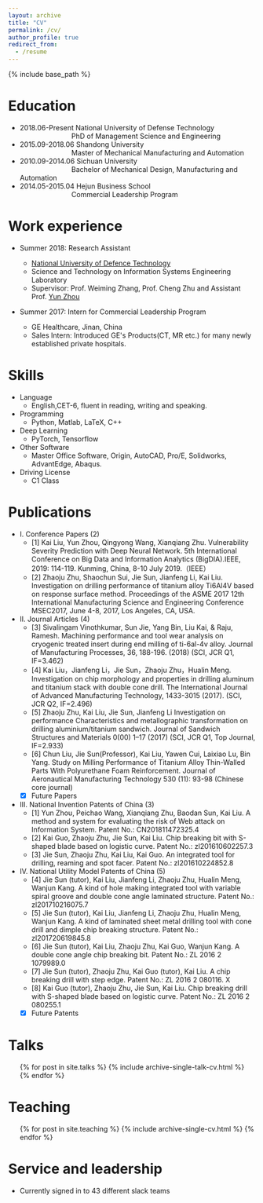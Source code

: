 ```yaml
---
layout: archive
title: "CV"
permalink: /cv/
author_profile: true
redirect_from:
  - /resume
---
```


{% include base_path %}

Education
======
* 2018.06-Present National University of Defense Technology
<br/>&emsp;&emsp;&emsp;&emsp;&emsp;&emsp;&emsp;&ensp;PhD of Management Science and Engineering
* 2015.09-2018.06 Shandong University
<br/>&emsp;&emsp;&emsp;&emsp;&emsp;&emsp;&emsp;&ensp;Master of Mechanical Manufacturing and Automation
* 2010.09-2014.06 Sichuan University
<br/>&emsp;&emsp;&emsp;&emsp;&emsp;&emsp;&emsp;&ensp;Bachelor of Mechanical Design, Manufacturing and Automation
* 2014.05-2015.04 Hejun Business School
<br/>&emsp;&emsp;&emsp;&emsp;&emsp;&emsp;&emsp;&ensp;Commercial Leadership Program

Work experience
======
* Summer 2018: Research Assistant
  * [National University of Defence Technology](https://english.nudt.edu.cn/)
  * Science and Technology on Information Systems Engineering Laboratory
  * Supervisor: Prof. Weiming Zhang, Prof. Cheng Zhu and Assistant Prof. [Yun Zhou](https://yzhou.github.io/#opennewwindow)

* Summer 2017: Intern for Commercial Leadership Program
  * GE Healthcare, Jinan, China
  * Sales Intern: Introduced GE's Products(CT, MR etc.) for many newly established private hospitals.
  
Skills
======
* Language
  * English,CET-6, fluent in reading, writing and speaking.
* Programming
  * Python, Matlab, LaTeX, C++
* Deep Learning
  * PyTorch, Tensorflow
* Other Software
  * Master Office Software, Origin, AutoCAD, Pro/E, Solidworks, AdvantEdge, Abaqus.
* Driving License
  * C1 Class
<!--  <ul>{% for post in site.publications %} -->
<!--    {% include archive-single-cv.html %} -->
<!--  {% endfor %}</ul> -->

Publications
======
* I. Conference Papers (2)
  * [1] Kai Liu, Yun Zhou, Qingyong Wang, Xianqiang Zhu. Vulnerability Severity Prediction with Deep Neural Network. 5th International Conference on Big Data and Information Analytics (BigDIA).IEEE, 2019: 114-119. Kunming, China, 8-10 July 2019.（IEEE）
  * [2] Zhaoju Zhu, Shaochun Sui, Jie Sun, Jianfeng Li, Kai Liu. Investigation on drilling performance of titanium alloy Ti6Al4V based on response surface method. Proceedings of the ASME 2017 12th International Manufacturing Science and Engineering Conference MSEC2017, June 4-8, 2017, Los Angeles, CA, USA.
* II. Journal Articles (4)
  * [3] Sivalingam Vinothkumar, Sun Jie, Yang Bin, Liu Kai, & Raju, Ramesh. Machining performance and tool wear analysis on cryogenic treated insert during end milling of ti-6al-4v alloy. Journal of Manufacturing Processes, 36, 188-196. (2018) (SCI, JCR Q1, IF=3.462)
  * [4] Kai Liu，Jianfeng Li，Jie Sun，Zhaoju Zhu，Hualin Meng. Investigation on chip morphology and properties in drilling aluminum and titanium stack with double cone drill. The International Journal of Advanced Manufacturing Technology, 1433-3015 (2017). (SCI, JCR Q2, IF=2.496)
  * [5] Zhaoju Zhu, Kai Liu, Jie Sun, Jianfeng Li Investigation on performance Characteristics and metallographic transformation on drilling aluminium/titanium sandwich. Journal of Sandwich Structures and Materials 0(00) 1–17 (2017) (SCI, JCR Q1, Top Journal, IF=2.933)
  * [6] Chun Liu, Jie Sun(Professor), Kai Liu, Yawen Cui, Laixiao Lu, Bin Yang. Study on Milling Performance of Titanium Alloy Thin-Walled Parts With Polyurethane Foam Reinforcement. Journal of Aeronautical Manufacturing Technology 530 (11): 93-98 (Chinese core journal)
  * [X] Future Papers
* III. National Invention Patents of China (3)
  * [1] Yun Zhou, Peichao Wang, Xianqiang Zhu, Baodan Sun, Kai Liu. A method and system for evaluating the risk of Web attack on Information System. Patent No.: CN201811472325.4
  * [2] Kai Guo, Zhaoju Zhu, Jie Sun, Kai Liu. Chip breaking bit with S-shaped blade based on logistic curve. Patent No.: zl201610602257.3
  * [3] Jie Sun, Zhaoju Zhu, Kai Liu, Kai Guo. An integrated tool for drilling, reaming and spot facer. Patent No.: zl201610224852.8
* IV. National Utility Model Patents of China (5)
  * [4] Jie Sun (tutor), Kai Liu, Jianfeng Li, Zhaoju Zhu, Hualin Meng, Wanjun Kang. A kind of hole making integrated tool with variable spiral groove and double cone angle laminated structure. Patent No.: zl201710216075.7
  * [5] Jie Sun (tutor), Kai Liu, Jianfeng Li, Zhaoju Zhu, Hualin Meng, Wanjun Kang. A kind of laminated sheet metal drilling tool with cone drill and dimple chip breaking structure. Patent No.: zl201720619845.8
  * [6] Jie Sun (tutor), Kai Liu, Zhaoju Zhu, Kai Guo, Wanjun Kang. A double cone angle chip breaking bit. Patent No.: ZL 2016 2 1079989.0
  * [7] Jie Sun (tutor), Zhaoju Zhu, Kai Guo (tutor), Kai Liu. A chip breaking drill with step edge. Patent No.: ZL 2016 2 080116. X
  * [8] Kai Guo (tutor), Zhaoju Zhu, Jie Sun, Kai Liu. Chip breaking drill with S-shaped blade based on logistic curve. Patent No.: ZL 2016 2 080255.1
  * [X] Future Patents

Talks
======
  <ul>{% for post in site.talks %}
    {% include archive-single-talk-cv.html %}
  {% endfor %}</ul>
  
Teaching
======
  <ul>{% for post in site.teaching %}
    {% include archive-single-cv.html %}
  {% endfor %}</ul>
  
Service and leadership
======
* Currently signed in to 43 different slack teams

